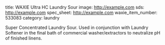 title: WAXIE Ultra HC Laundry Sour
image: http://example.com 
sds: http://example.com
spec_sheet: http://example.com
waxie_item_number: 533083
category: laundry

Super Concentrated Laundry Sour. Used in conjunction with Laundry Softener in the final bath of commercial washer/extractors to neutralize pH of finished linens.
